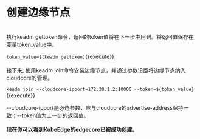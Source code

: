 # 创建边缘节点
<br>
执行keadm gettoken命令，返回的token值将在下一步中用到。将返回值保存在变量token_value中。

`token_value=$(keadm gettoken)`{{execute}}
<br>
<br>
接下来, 使用keadm join命令安装边缘节点，并通过参数设置将边缘节点纳入cloudcore的管理。
  
`keadm join --cloudcore-ipport=172.30.1.2:10000 --token=${token_value}`{{execute}}  

--cloudcore-ipport是必选参数，应与cloudcore的advertise-address保持一致；--token值为上一步的返回值。
<br> 
<br>
**现在你可以看到KubeEdge的edgecore已被成功创建。**


